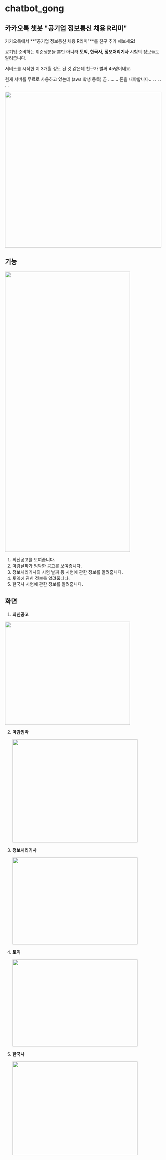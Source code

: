 # chatbot_gong



## 카카오톡 챗봇 "공기업 정보통신 채용 R리미"

카카오톡에서 **"공기업 정보통신 채용 R리미"**를 친구 추가 해보세요!

공기업 준비하는 취준생분들 뿐만 아니라 **토익, 한국사, 정보처리기사** 시험의 정보들도 알려줍니다.

서비스를 시작한 지 3개월 정도 된 것 같은데 친구가 벌써 45명이네요.

현재 서버를 무료로 사용하고 있는데 (aws 학생 등록) 곧 ........ 돈을 내야합니다.. . . . . . . 

<img src="https://user-images.githubusercontent.com/29877240/104429425-f197a700-55c8-11eb-9710-ae2af6995761.png" width="500px" height="500px"></img>



## 기능

<img src="https://user-images.githubusercontent.com/29877240/104429801-5d7a0f80-55c9-11eb-9a9a-eae17052237b.png" width="400px" height="900px">

1. 최신공고를 보여줍니다.
2. 마감날짜가 임박한 공고를 보여줍니다.
3. 정보처리기사의 시험 날짜 등 시험에 관한 정보를 알려줍니다.
4. 토익에 관한 정보를 알려줍니다.
5. 한국사 시험에 관한 정보를 알려줍니다.



## 화면

1.  **최신공고**

<img src="https://user-images.githubusercontent.com/29877240/104430545-27895b00-55ca-11eb-93b2-b224512798e8.png" width="400px" height="330px">



2. **마감임박**

   <img src="https://user-images.githubusercontent.com/29877240/104430779-7b943f80-55ca-11eb-9166-46cc9f8b5d96.png" width="400px" height="330px">

3. **정보처리기사**

   <img src="https://user-images.githubusercontent.com/29877240/104430836-8d75e280-55ca-11eb-8131-e36d49ed0b34.png" width="400px" height="280px">

4. **토익**

   <img src="https://user-images.githubusercontent.com/29877240/104431004-c1510800-55ca-11eb-9528-26477c17704f.png" width="400px" height="280px">

5. **한국사**

   <img src="https://user-images.githubusercontent.com/29877240/104431095-d9c12280-55ca-11eb-9332-bb4e11cb99e7.png" width="400px" height="300px">